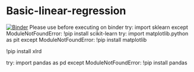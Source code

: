 # Basic-linear-regression
[![Binder](https://mybinder.org/badge_logo.svg)](https://mybinder.org/v2/gh/satvik1988/Basic-linear-regression/HEAD?filepath=linear%20regression.ipynb)
Please use before executing on binder
try:
    import sklearn
except ModuleNotFoundError:
        !pip install scikit-learn
try:
    import matplotlib.python as pit
except ModuleNotFoundError:
        !pip install matplotlib
        
!pip install xlrd

try:
    import pandas as pd
except ModuleNotFoundError:
        !pip install pandas

